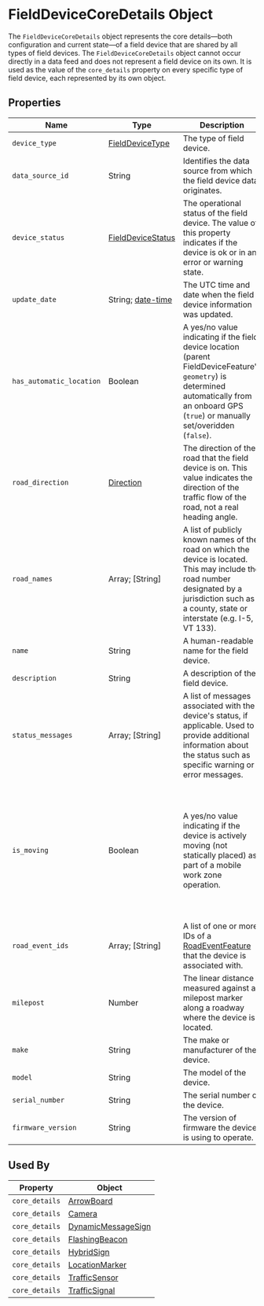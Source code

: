# FieldDeviceCoreDetails Object
The `FieldDeviceCoreDetails` object represents the core details—both configuration and current state—of a field device that are shared by all types of field devices. The `FieldDeviceCoreDetails` object cannot occur directly in a data feed and does not represent a field device on its own. It is used as the value of the `core_details` property on every specific type of field device, each represented by its own object.

## Properties
Name | Type | Description | Conformance | Notes
--- | --- | --- | --- | ---
`device_type` | [FieldDeviceType](/spec-content/enumerated-types/FieldDeviceType.md) | The type of field device. | Required |
`data_source_id` | String | Identifies the data source from which the field device data originates. | Required | Please see [Business Rule](/Creating_a_WZDx_Feed.md#business-rules) #4.
`device_status` | [FieldDeviceStatus](/spec-content/enumerated-types/FieldDeviceStatus.md) | The operational status of the field device. The value of this property indicates if the device is ok or in an error or warning state. | Required |
`update_date` | String; [date-time](https://tools.ietf.org/html/draft-handrews-json-schema-validation-01#section-7.3.1) | The UTC time and date when the field device information was updated. | Required | Please see [Business Rule](/Creating_a_WZDx_Feed.md#business-rules) #5.
`has_automatic_location` | Boolean | A yes/no value indicating if the field device location (parent FieldDeviceFeature's `geometry`) is determined automatically from an onboard GPS (`true`) or manually set/overidden (`false`). | Required |
`road_direction` | [Direction](/spec-content/enumerated-types/Direction.md) | The direction of the road that the field device is on. This value indicates the direction of the traffic flow of the road, not a real heading angle. | Optional |
`road_names` | Array; [String] | A list of publicly known names of the road on which the device is located. This may include the road number designated by a jurisdiction such as a county, state or interstate (e.g. I-5, VT 133). | Optional |
`name` | String | A human-readable name for the field device. | Optional |
`description` | String | A description of the field device. | Optional |
`status_messages` | Array; [String] | A list of messages associated with the device's status, if applicable. Used to provide additional information about the status such as specific warning or error messages. | Optional | The content of this property is up to the producer.
`is_moving` | Boolean | A yes/no value indicating if the device is actively moving (not statically placed) as part of a mobile work zone operation. | Optional | The `is_moving` property is optional and should not be provided if it is not known if the device is moving.
`road_event_ids` | Array; [String] | A list of one or more IDs of a [RoadEventFeature](/spec-content/objects/RoadEventFeature.md) that the device is associated with. | Optional | 
`milepost` | Number | The linear distance measured against a milepost marker along a roadway where the device is located. | Optional | 
`make` | String | The make or manufacturer of the device. | Optional |
`model` | String | The model of the device. | Optional |
`serial_number` | String | The serial number of the device. | Optional |
`firmware_version` | String | The version of firmware the device is using to operate. | Optional |

## Used By
Property | Object
--- | ---
`core_details` | [ArrowBoard](/spec-content/objects/ArrowBoard.md)
`core_details` | [Camera](/spec-content/objects/Camera.md)
`core_details` | [DynamicMessageSign](/spec-content/objects/DynamicMessageSign.md)
`core_details` | [FlashingBeacon](/spec-content/objects/FlashingBeacon.md)
`core_details` | [HybridSign](/spec-content/objects/HybridSign.md)
`core_details` | [LocationMarker](/spec-content/objects/LocationMarker.md)
`core_details` | [TrafficSensor](/spec-content/objects/TrafficSensor.md)
`core_details` | [TrafficSignal](/spec-content/objects/TrafficSignal.md)